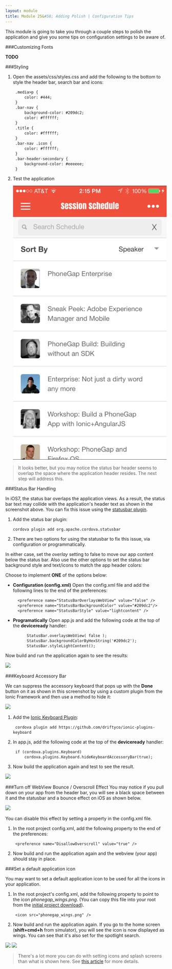 ```yaml
---
layout: module
title: Module 25&#58; Adding Polish | Configuration Tips
---
```

This module is going to take you through a couple steps to polish the application and give you some tips on configuration settings to be aware of. 

###Customizing Fonts

**TODO**

###Styling
1. Open the assets/css/styles.css and add the following to the bottom to style the header bar, search bar and icons:

        
        .media>p {
            color: #444;
        }
        .bar-nav {
            background-color: #209dc2;
            color: #ffffff;
        }
        .title {
            color: #ffffff;
        }
        .bar-nav .icon {
            color: #ffffff;
        }
        .bar-header-secondary {
            background-color: #eeeeee;
        }
        
1. Test the application

    ![](images/app/session-list.png)

> It looks better, but you may notice the status bar header seems to overlap the space where the application header resides. The next step will address this.

###Status Bar Handling

In iOS7, the status bar overlaps the application views. As a result, the status bar text may collide with the 
application's header text as shown in the screenshot above. You can fix this issue using the [statusbar plugin](https://github.com/apache/cordova-plugin-statusbar). 

1. Add the status bar plugin:

    ```
    cordova plugin add org.apache.cordova.statusbar
    ```

2. There are two options for using the statusbar to fix this issue, via configuration or programmatically. 

In either case, set the *overlay* setting to false to move our app content below the status bar. Also use the other options to set the status bar background style and text/icons to match the app header colors:   
   
Choose to implement **ONE** of the options below:

- **Configuration (config.xml)**
    Open the config.xml file and add the following lines to the end of the preferences:
  
         
        <preference name="StatusBarOverlaysWebView" value="false" />
        <preference name="StatusBarBackgroundColor" value="#209dc2"/>
        <preference name="StatusBarStyle" value="lightcontent" />
            

- **Programatically**
        Open app.js and add the following code at the top of the **deviceready** handler:
        
          
            StatusBar.overlaysWebView( false );
            StatusBar.backgroundColorByHexString('#209dc2');
            StatusBar.styleLightContent();
        

Now build and run the application again to see the results:

![](images/session-list.png)
    
  
    
###Keyboard Accessory Bar 

We can suppress the accessory keyboard that pops up with the **Done** button on it as shown in this screenshot by using a custom plugin from the Ionic Framework and then use a method to hide it:

![](images/keyboard1.png)



1. Add the [Ionic Keyboard Plugin](https://github.com/driftyco/ionic-plugins-keyboard):

  
        cordova plugin add https://github.com/driftyco/ionic-plugins-keyboard
  
  
2. In app.js, add the following code at the top of the **deviceready** handler:


        if (cordova.plugins.Keyboard)
            cordova.plugins.Keyboard.hideKeyboardAccessoryBar(true);
           

3. Now build the application again and test to see the result.

![](images/keyboard2.png)

###Turn off WebView Bounce / Overscroll Effect
You may notice if you pull down on your app from the header bar, you will see a black space between it and the statusbar and a bounce effect on iOS as shown below. 

![](images/overscroll.png)

You can disable this effect by setting a property in the config.xml file. 

1. In the root project config.xml, add the following property to the end of the preferences:


        <preference name="DisallowOverscroll" value="true" />


2. Now build and run the application again and the webview (your app) should stay in place. 

###Set a default application icon

You may want to set a default application icon to be used for all the icons in your application. 

1. In the root project's config.xml, add the following property to point to the icon *phonegap_wings.png*. (You can copy this file into your root from the [initial project download](https://github.com/hollyschinsky/phonegap-workshop)).  
        
        <icon src="phonegap_wings.png" />
        
2. Now build and run the application again. If you go to the home screen (**shift+cmd+h** from simulator), you will see the icon is now displayed as wings. You can see that it's also set for the spotlight search.

![](images/icon-disp1.png) ![](images/icon-display2.png)

> There's a lot more you can do with setting icons and splash screens than what is shown here. See [this article](http://devgirl.org/2014/09/29/new-icons-and-splash-screen-help-for-cordovaphonegap/) for more details.
 
 
